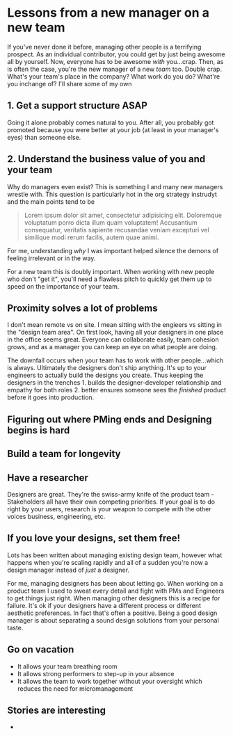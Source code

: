 # Lessons from a new manager on a new team

If you've never done it before, managing other people is a terrifying prospect. As an individual contributor, you could get by just being awesome all by yourself. Now, everyone has to be awesome _with_ you...crap. Then, as is often the case, you're the new manager of a new _team_ too. Double crap. What's your team's place in the company? What work do you do? What're you inchange of? I'll share some of my own 


## 1. Get a support structure ASAP
Going it alone probably comes natural to you. After all, you probably got promoted because you were better at your job (at least in your manager's eyes) than someone else. 

## 2. Understand the business value of you and your team
Why do managers even exist? This is something I and many new managers wrestle with. This question is particularly hot in the org strategy instrudyt and the main points tend to be

> Lorem ipsum dolor sit amet, consectetur adipisicing elit. Doloremque voluptatum porro dicta illum quam voluptatem! Accusantium consequatur, veritatis sapiente recusandae veniam excepturi vel similique modi rerum facilis, autem quae animi.

For me, understanding _why_ I was important helped silence the demons of feeling irrelevant or in the way.

For a new team this is doubly important. When working with new people who don't "get it", you'll need a flawless pitch to quickly get them up to speed on the importance of your team. 


## Proximity solves a lot of problems
I don't mean remote vs on site. I mean sitting with the engieers vs sitting in the "design team area". On first look, having all your designers in one place in the office seems great. Everyone can collaborate easily, team cohesion grows, and as a manager you can keep an eye on what people are doing.

The downfall occurs when your team has to work with other people...which is always. Ultimately the designers don't ship anything. It's up to your engineers to actually build the designs you create. Thus keeping the designers in the trenches 1. builds the designer-developer relationship and empathy for both roles 2. better ensures someone sees the _finished_ product before it goes into production. 

## Figuring out where PMing ends and Designing begins is hard

## Build a team for longevity

## Have a researcher
Designers are great. They're the swiss-army knife of the product team - 
Stakeholders all have their own competing priorities. If your goal is to do right by your users, research is your weapon to compete with the other voices business, engineering, etc.
 

## If you love your designs, set them free!
Lots has been written about managing existing design team, however what happens when you're scaling rapidly and all of a sudden you're now a design manager instead of _just_ a designer.

For me, managing designers has been about letting go. When working on a product team I used to sweat every detail and fight with PMs and Engineers to get things just right. When managing other designers this is a recipe for failure. It's ok if your designers have a different process or different aesthetic preferences. In fact that's often a positive. Being a good design manager is about separating a sound design solutions from your personal taste. 

## Go on vacation
- It allows your team breathing room
- It allows strong performers to step-up in your absence
- It allows the team to work together without your oversight which reduces the need for micromanagement

## Stories are interesting
- 